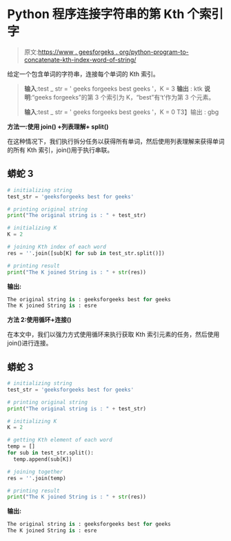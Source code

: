 # Python 程序连接字符串的第 Kth 个索引字

> 原文:[https://www . geesforgeks . org/python-program-to-concatenate-kth-index-word-of-string/](https://www.geeksforgeeks.org/python-program-to-concatenate-kth-index-words-of-string/)

给定一个包含单词的字符串，连接每个单词的 Kth 索引。

> **输入**:test _ str = ' geeks forgeeks best geeks '，K = 3
> **输出** : ktk
> **说明**:“geeks forgeeks”的第 3 个索引为 K，“best”有‘t’作为第 3 个元素。
> 
> **输入**:test _ str = ' geeks forgeeks best geeks '，K = 0
> T3】输出 : gbg

**方法一:使用 join() +列表理解+ split()**

在这种情况下，我们执行拆分任务以获得所有单词，然后使用列表理解来获得单词的所有 Kth 索引，join()用于执行串联。

## 蟒蛇 3

```py
# initializing string
test_str = 'geeksforgeeks best for geeks'

# printing original string
print("The original string is : " + test_str)

# initializing K 
K = 2

# joining Kth index of each word
res = ''.join([sub[K] for sub in test_str.split()])

# printing result 
print("The K joined String is : " + str(res))
```

**输出:**

```py
The original string is : geeksforgeeks best for geeks
The K joined String is : esre

```

**方法 2:使用循环+连接()**

在本文中，我们以强力方式使用循环来执行获取 Kth 索引元素的任务，然后使用 join()进行连接。

## 蟒蛇 3

```py
# initializing string
test_str = 'geeksforgeeks best for geeks'

# printing original string
print("The original string is : " + test_str)

# initializing K 
K = 2

# getting Kth element of each word
temp = []
for sub in test_str.split():
  temp.append(sub[K])

# joining together  
res = ''.join(temp)

# printing result 
print("The K joined String is : " + str(res))
```

**输出:**

```py
The original string is : geeksforgeeks best for geeks
The K joined String is : esre

```